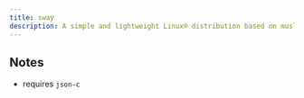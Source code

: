 ```yaml
---
title: sway
description: A simple and lightweight Linux® distribution based on musl libc and toybox
---
```


## Notes
- requires `json-c`
